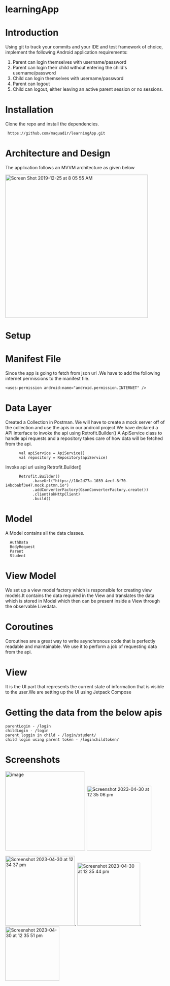 # learningApp

# Introduction
Using git to track your commits and your IDE and test framework of choice, implement the following Android application requirements:

1. Parent can login themselves with username/password
2. Parent can login their child without entering the child's username/password
3. Child can login themselves with username/password
4. Parent can logout
5. Child can logout, either leaving an active parent session or no sessions.


# Installation
Clone the repo and install the dependencies.

     https://github.com/maquadir/learningApp.git
  
# Architecture and Design
The application follows an MVVM architecture as given below

<img width="449" alt="Screen Shot 2019-12-25 at 8 05 55 AM" src="https://user-images.githubusercontent.com/19331629/71425127-6ca3cc00-26ed-11ea-98b5-a344b54b7050.png">

# Setup
# Manifest File
Since the app is going to fetch from json url .We have to add the following internet permissions to the manifest file.

    <uses-permission android:name="android.permission.INTERNET" />
  
# Data Layer
Created a Collection in Postman. We will have to create a mock server off of the collection and use the apis in our android project
We have declared a API interface to invoke the api using Retrofit.Builder()
A ApiService class to handle api requests and a repository takes care of how data will be fetched from the api.

          val apiService = ApiService()
          val repository = Repository(apiService)
          
Invoke api url using Retrofit.Builder()

          Retrofit.Builder()
                .baseUrl("https://18e2d77a-1039-4ecf-8f70-14bcbabf3e47.mock.pstmn.io")
                .addConverterFactory(GsonConverterFactory.create())
                .client(okHttpClient)
                .build()
# Model
A Model contains all the data classes. 
     
      AuthData
      BodyRequest
      Parent
      Student

# View Model
We set up a view model factory which is responsible for creating view models.It contains the data required in the View and translates the data which is stored in Model which then can be present inside a View through the observable Livedata.

# Coroutines
Coroutines are a great way to write asynchronous code that is perfectly readable and maintainable. We use it to perform a job of requesting data from the api.

# View
It is the UI part that represents the current state of information that is visible to the user.We are setting up the UI using Jetpack Compose

# Getting the data from the below apis
  
    parentLogin - /login
    childLogin - /login
    parent loggin in child - /login/student/
    child login using parent token - /loginchildtoken/


# Screenshots

<img width="249" alt="image" src="https://user-images.githubusercontent.com/19331629/235332814-3ff0a025-44b0-483b-a481-a65aaa51ed72.png">.  <img width="203" alt="Screenshot 2023-04-30 at 12 35 06 pm" src="https://user-images.githubusercontent.com/19331629/235332844-06d82e18-efef-4488-8a27-c18797f5c5da.png">

<img width="219" alt="Screenshot 2023-04-30 at 12 34 37 pm" src="https://user-images.githubusercontent.com/19331629/235332847-24c621ee-640b-4e34-b970-77f0512168bd.png">. <img width="198" alt="Screenshot 2023-04-30 at 12 35 44 pm" src="https://user-images.githubusercontent.com/19331629/235332871-8f03f1c5-e9a9-4258-988f-003ce267afa4.png">. <img width="170" alt="Screenshot 2023-04-30 at 12 35 51 pm" src="https://user-images.githubusercontent.com/19331629/235332885-fa518224-9aba-4f71-aaf8-47518ba914ec.png">


